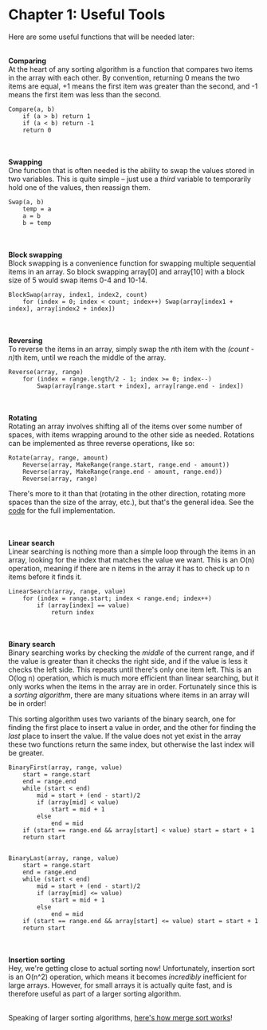 Chapter 1: Useful Tools
====================

Here are some useful functions that will be needed later:<br/><br/>

<b>Comparing</b><br/>
At the heart of any sorting algorithm is a function that compares two items in the array with each other. By convention, returning 0 means the two items are equal, +1 means the first item was greater than the second, and -1 means the first item was less than the second.<br/>

    Compare(a, b)
        if (a > b) return 1
        if (a < b) return -1
        return 0

<br/><br/>
<b>Swapping</b><br/>
One function that is often needed is the ability to swap the values stored in two variables. This is quite simple – just use a <i>third</i> variable to temporarily hold one of the values, then reassign them.<br/>

    Swap(a, b)
        temp = a
        a = b
        b = temp

<br/><br/>
<b>Block swapping</b><br/>
Block swapping is a convenience function for swapping multiple sequential items in an array. So block swapping array[0] and array[10] with a block size of 5 would swap items 0-4 and 10-14.<br/>

    BlockSwap(array, index1, index2, count)
		for (index = 0; index < count; index++) Swap(array[index1 + index], array[index2 + index])

<br/><br/>
<b>Reversing</b><br/>
To reverse the items in an array, simply swap the <i>n</i>th item with the <i>(count - n)</i>th item, until we reach the middle of the array.<br/>

    Reverse(array, range)
        for (index = range.length/2 - 1; index >= 0; index--)
            Swap(array[range.start + index], array[range.end - index])

<br/><br/>
<b>Rotating</b><br/>
Rotating an array involves shifting all of the items over some number of spaces, with items wrapping around to the other side as needed. Rotations can be implemented as three reverse operations, like so:<br/>

    Rotate(array, range, amount)
        Reverse(array, MakeRange(range.start, range.end - amount))
        Reverse(array, MakeRange(range.end - amount, range.end))
        Reverse(array, range)

There's more to it than that (rotating in the other direction, rotating more spaces than the size of the array, etc.), but that's the general idea. See the <a href="https://github.com/BonzaiThePenguin/WikiSort/blob/master/WikiSort.md">code</a> for the full implementation.

<br/><br/>
<b>Linear search</b><br/>
Linear searching is nothing more than a simple loop through the items in an array, looking for the index that matches the value we want. This is an O(n) operation, meaning if there are n items in the array it has to check up to n items before it finds it.

    LinearSearch(array, range, value)
        for (index = range.start; index < range.end; index++)
            if (array[index] == value)
                return index

<br/><br/>
<b>Binary search</b><br/>
Binary searching works by checking the <i>middle</i> of the current range, and if the value is greater than it checks the right side, and if the value is less it checks the left side. This repeats until there's only one item left. This is an O(log n) operation, which is much more efficient than linear searching, but it only works when the items in the array are in order. Fortunately since this is a <i>sorting algorithm</i>, there are many situations where items in an array will be in order!

This sorting algorithm uses two variants of the binary search, one for finding the first place to insert a value in order, and the other for finding the <i>last</i> place to insert the value. If the value does not yet exist in the array these two functions return the same index, but otherwise the last index will be greater.

    BinaryFirst(array, range, value)
        start = range.start
        end = range.end
        while (start < end)
            mid = start + (end - start)/2
            if (array[mid] < value)
                start = mid + 1
            else
                end = mid
        if (start == range.end && array[start] < value) start = start + 1
        return start


    BinaryLast(array, range, value)
        start = range.start
        end = range.end
        while (start < end)
            mid = start + (end - start)/2
            if (array[mid] <= value)
                start = mid + 1
            else
                end = mid
        if (start == range.end && array[start] <= value) start = start + 1
        return start

<br/><br/>
<b>Insertion sorting</b><br/>
Hey, we're getting close to actual sorting now! Unfortunately, insertion sort is an O(n^2) operation, which means it becomes <i>incredibly</i> inefficient for large arrays. However, for small arrays it is actually quite fast, and is therefore useful as part of a larger sorting algorithm.<br/><br/>

Speaking of larger sorting algorithms, <a href="https://github.com/BonzaiThePenguin/WikiSort/blob/master/Chapter%202:%20Merging.md">here's how merge sort works</a>!
